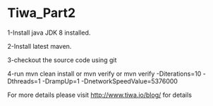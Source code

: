 # Tiwa_Part2

1-Install java JDK 8  installed.

2-Install latest maven.

3-checkout the source code using git

4-run mvn clean install or mvn verify or mvn verify -Diterations=10 -Dthreads=1 -DrampUp=1 -DnetworkSpeedValue=5376000

For more details please visit http://www.tiwa.io/blog/ for details
